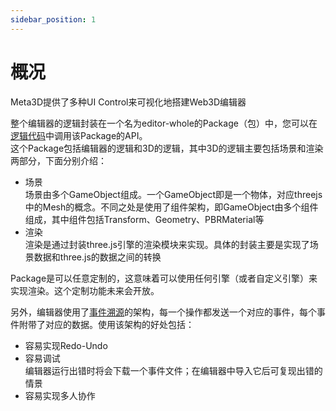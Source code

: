```yaml
---
sidebar_position: 1
---
```


# 概况


Meta3D提供了多种UI Control来可视化地搭建Web3D编辑器
<!-- ；并且可以使用Typescript语言来写逻辑代码，为UI Control提供数据、实现UI Control的事件处理 -->

整个编辑器的逻辑封装在一个名为editor-whole的Package（包）中，您可以在[逻辑代码](写代码-概况)中调用该Package的API。    
这个Package包括编辑器的逻辑和3D的逻辑，其中3D的逻辑主要包括场景和渲染两部分，下面分别介绍：    

- 场景   
场景由多个GameObject组成。一个GameObject即是一个物体，对应threejs中的Mesh的概念。不同之处是使用了组件架构，即GameObject由多个组件组成，其中组件包括Transform、Geometry、PBRMaterial等
- 渲染   
渲染是通过封装three.js引擎的渲染模块来实现。具体的封装主要是实现了场景数据和three.js的数据之间的转换

Package是可以任意定制的，这意味着可以使用任何引擎（或者自定义引擎）来实现渲染。这个定制功能未来会开放。

另外，编辑器使用了[事件溯源](https://www.infoq.cn/article/2017/09/How-understand-event-traceabilit)的架构，每一个操作都发送一个对应的事件，每个事件附带了对应的数据。使用该架构的好处包括：    

- 容易实现Redo-Undo
- 容易调试    
编辑器运行出错时将会下载一个事件文件；在编辑器中导入它后可复现出错的情景
- 容易实现多人协作

